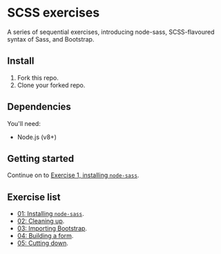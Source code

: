 # SCSS exercises

A series of sequential exercises, introducing node-sass, SCSS-flavoured syntax of Sass, and Bootstrap.

## Install

1. Fork this repo.
1. Clone your forked repo.

## Dependencies

You'll need:

- Node.js (v8+)

## Getting started

Continue on to [Exercise 1, installing `node-sass`](./exercises/01-installing-node-sass.md).


## Exercise list

- [01: Installing `node-sass`](./exercises/01-installing-node-sass.md).
- [02: Cleaning up](./exercises/02-cleaning-up.md).
- [03: Importing Bootstrap](./exercises/03-importing-bootstrap.md).
- [04: Building a form](./exercises/04-building-a-form.md).
- [05: Cutting down](./exercises/05-customising.md).
